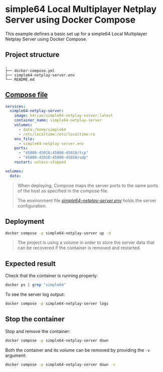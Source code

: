 simple64 Local Multiplayer Netplay Server using Docker Compose
=====
This example defines a basic set up for a simple64 Local Multiplayer Netplay Server using Docker Compose. 

## Project structure
```shell
.
├── docker-compose.yml
├── simple64-netplay-server.env
└── README.md
```

## [Compose file](docker-compose.yml)
```yaml
services:
  simple64-netplay-server:
    image: k4rian/simple64-netplay-server:latest
    container_name: simple64-netplay-server
    volumes:
      - data:/home/simple64
      - /etc/localtime:/etc/localtime:ro
    env_file:
      - simple64-netplay-server.env
    ports:
      - "45000-45010:45000-45010/tcp"
      - "45000-45010:45000-45010/udp"
    restart: unless-stopped

volumes:
  data:
```

> When deploying, Compose maps the server ports to the same ports of the host as specified in the compose file.
> 
> The environment file *[simple64-netplay-server.env](simple64-netplay-server.env)* holds the server configuration.

## Deployment
```bash
docker compose -p simple64-netplay-server up -d
```
> The project is using a volume in order to store the server data that can be recovered if the container is removed and restarted.

## Expected result
Check that the container is running properly:
```bash
docker ps | grep "simple64"
```

To see the server log output:
```bash
docker compose -p simple64-netplay-server logs
```

## Stop the container
Stop and remove the container:
```bash
docker compose -p simple64-netplay-server down
```

Both the container and its volume can be removed by providing the `-v` argument:
```bash
docker compose -p simple64-netplay-server down -v
```